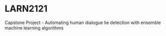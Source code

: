 # LARN2121
Capstone Project - Automating human dialogue lie detection with ensemble machine learning algorithms
